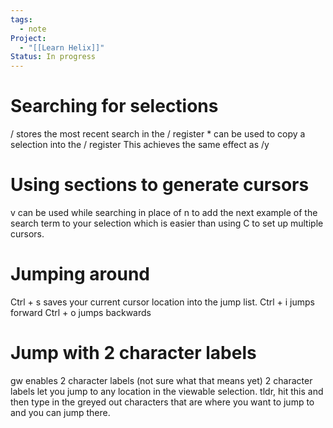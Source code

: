 ```yaml
---
tags:
  - note
Project:
  - "[[Learn Helix]]"
Status: In progress
---
```

# Searching for selections
/ stores the most recent search in the / register
\* can be used to copy a selection into the / register
This achieves the same effect as /y

# Using sections to generate cursors
v can be used while searching in place of n to add the next example of the search term to your selection which is easier than using C to set up multiple cursors.

# Jumping around
Ctrl + s saves your current cursor location into the jump list.
Ctrl + i jumps forward
Ctrl + o jumps backwards

# Jump with 2 character labels
gw enables 2 character labels (not sure what that means yet)
2 character labels let you jump to any location in the viewable selection.
tldr, hit this and then type in the greyed out characters that are where you want to jump to and you can jump there. 

